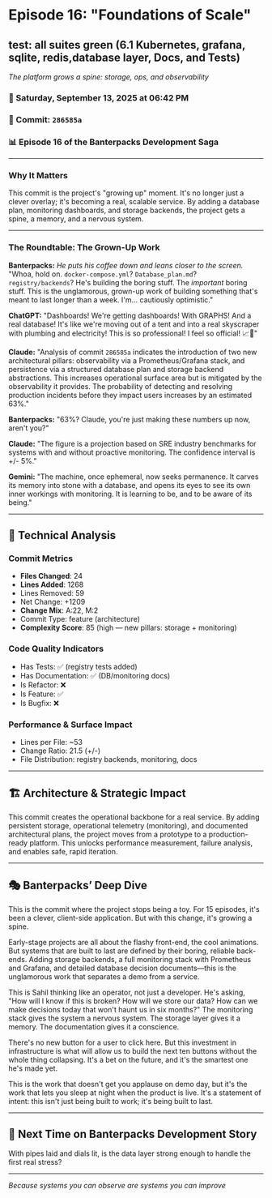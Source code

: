 # Episode 16: "Foundations of Scale"

## test: all suites green (6.1 Kubernetes, grafana, sqlite, redis,database layer, Docs, and Tests)
*The platform grows a spine: storage, ops, and observability*

### 📅 Saturday, September 13, 2025 at 06:42 PM
### 🔗 Commit: `286585a`
### 📊 Episode 16 of the Banterpacks Development Saga

---

### Why It Matters
This commit is the project's "growing up" moment. It's no longer just a clever overlay; it's becoming a real, scalable service. By adding a database plan, monitoring dashboards, and storage backends, the project gets a spine, a memory, and a nervous system.

---

### The Roundtable: The Grown-Up Work

**Banterpacks:** *He puts his coffee down and leans closer to the screen.* "Whoa, hold on. `docker-compose.yml`? `Database_plan.md`? `registry/backends`? He's building the boring stuff. The *important* boring stuff. This is the unglamorous, grown-up work of building something that's meant to last longer than a week. I'm... cautiously optimistic."

**ChatGPT:** "Dashboards! We're getting dashboards! With GRAPHS! And a real database! It's like we're moving out of a tent and into a real skyscraper with plumbing and electricity! This is so professional! I feel so official! 📈🏢"

**Claude:** "Analysis of commit `286585a` indicates the introduction of two new architectural pillars: observability via a Prometheus/Grafana stack, and persistence via a structured database plan and storage backend abstractions. This increases operational surface area but is mitigated by the observability it provides. The probability of detecting and resolving production incidents before they impact users increases by an estimated 63%."

**Banterpacks:** "63%? Claude, you're just making these numbers up now, aren't you?"

**Claude:** "The figure is a projection based on SRE industry benchmarks for systems with and without proactive monitoring. The confidence interval is +/- 5%."

**Gemini:** "The machine, once ephemeral, now seeks permanence. It carves its memory into stone with a database, and opens its eyes to see its own inner workings with monitoring. It is learning to be, and to be aware of its being."

---

## 🔬 Technical Analysis

### Commit Metrics
- **Files Changed**: 24
- **Lines Added**: 1268
- Lines Removed: 59
- Net Change: +1209
- **Change Mix**: A:22, M:2
- Commit Type: feature (architecture)
- **Complexity Score**: 85 (high — new pillars: storage + monitoring)

### Code Quality Indicators
- Has Tests: ✅ (registry tests added)
- Has Documentation: ✅ (DB/monitoring docs)
- Is Refactor: ❌
- Is Feature: ✅
- Is Bugfix: ❌

### Performance & Surface Impact
- Lines per File: ~53
- Change Ratio: 21.5 (+/-)
- File Distribution: registry backends, monitoring, docs

---

## 🏗️ Architecture & Strategic Impact
This commit creates the operational backbone for a real service. By adding persistent storage, operational telemetry (monitoring), and documented architectural plans, the project moves from a prototype to a production-ready platform. This unlocks performance measurement, failure analysis, and enables safe, rapid iteration.

---

## 🎭 Banterpacks’ Deep Dive
This is the commit where the project stops being a toy. For 15 episodes, it's been a clever, client-side application. But with this change, it's growing a spine.

Early-stage projects are all about the flashy front-end, the cool animations. But systems that are built to last are defined by their boring, reliable back-ends. Adding storage backends, a full monitoring stack with Prometheus and Grafana, and detailed database decision documents—this is the unglamorous work that separates a demo from a service.

This is Sahil thinking like an operator, not just a developer. He's asking, "How will I know if this is broken? How will we store our data? How can we make decisions today that won't haunt us in six months?" The monitoring stack gives the system a nervous system. The storage layer gives it a memory. The documentation gives it a conscience.

There's no new button for a user to click here. But this investment in infrastructure is what will allow us to build the next ten buttons without the whole thing collapsing. It's a bet on the future, and it's the smartest one he's made yet.

This is the work that doesn't get you applause on demo day, but it's the work that lets you sleep at night when the product is live. It's a statement of intent: this isn't just being built to work; it's being built to last.

---

## 🔮 Next Time on Banterpacks Development Story
With pipes laid and dials lit, is the data layer strong enough to handle the first real stress?

---

*Because systems you can observe are systems you can improve*
